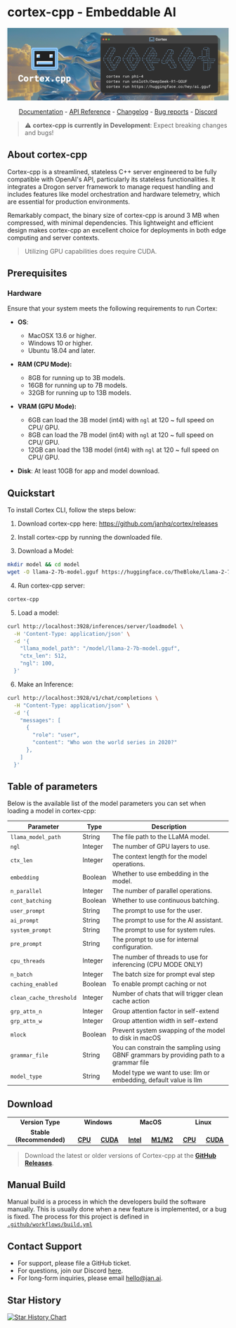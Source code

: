 # cortex-cpp - Embeddable AI
<p align="center">
  <img alt="cortex-cpplogo" src="https://raw.githubusercontent.com/janhq/cortex/dev/assets/cortex-banner.png">
</p>

<p align="center">
  <a href="https://jan.ai/cortex">Documentation</a> - <a href="https://jan.ai/api-reference">API Reference</a> 
  - <a href="https://github.com/janhq/cortex/releases">Changelog</a> - <a href="https://github.com/janhq/cortex/issues">Bug reports</a> - <a href="https://discord.gg/AsJ8krTT3N">Discord</a>
</p>

> ⚠️ **cortex-cpp is currently in Development**: Expect breaking changes and bugs!

## About cortex-cpp

Cortex-cpp is a streamlined, stateless C++ server engineered to be fully compatible with OpenAI's API, particularly its stateless functionalities. It integrates a Drogon server framework to manage request handling and includes features like model orchestration and hardware telemetry, which are essential for production environments.

Remarkably compact, the binary size of cortex-cpp is around 3 MB when compressed, with minimal dependencies. This lightweight and efficient design makes cortex-cpp an excellent choice for deployments in both edge computing and server contexts.

> Utilizing GPU capabilities does require CUDA.

## Prerequisites
### **Hardware**

Ensure that your system meets the following requirements to run Cortex:

- **OS**:
  - MacOSX 13.6 or higher.
  - Windows 10 or higher.
  - Ubuntu 18.04 and later.
- **RAM (CPU Mode):**
  - 8GB for running up to 3B models.
  - 16GB for running up to 7B models.
  - 32GB for running up to 13B models.
- **VRAM (GPU Mode):**

  - 6GB can load the 3B model (int4) with `ngl` at 120 ~ full speed on CPU/ GPU.
  - 8GB can load the 7B model (int4) with `ngl` at 120 ~ full speed on CPU/ GPU.
  - 12GB can load the 13B model (int4) with `ngl` at 120 ~ full speed on CPU/ GPU.

- **Disk**: At least 10GB for app and model download.

## Quickstart
To install Cortex CLI, follow the steps below:
1. Download cortex-cpp here: https://github.com/janhq/cortex/releases
2. Install cortex-cpp by running the downloaded file.

3. Download a Model:

```bash
mkdir model && cd model
wget -O llama-2-7b-model.gguf https://huggingface.co/TheBloke/Llama-2-7B-Chat-GGUF/resolve/main/llama-2-7b-chat.Q5_K_M.gguf?download=true
```

4. Run cortex-cpp server:

```bash title="Run cortex-cpp server"
cortex-cpp
```

5. Load a model:

```bash title="Load model"
curl http://localhost:3928/inferences/server/loadmodel \
  -H 'Content-Type: application/json' \
  -d '{
    "llama_model_path": "/model/llama-2-7b-model.gguf",
    "ctx_len": 512,
    "ngl": 100,
  }'
```

6. Make an Inference:

```bash title="cortex-cpp Inference"
curl http://localhost:3928/v1/chat/completions \
  -H "Content-Type: application/json" \
  -d '{
    "messages": [
      {
        "role": "user",
        "content": "Who won the world series in 2020?"
      },
    ]
  }'
```

## Table of parameters
Below is the available list of the model parameters you can set when loading a model in cortex-cpp:

| Parameter        | Type    | Description                                                  |
|------------------|---------|--------------------------------------------------------------|
| `llama_model_path` | String  | The file path to the LLaMA model.                            |
| `ngl`              | Integer | The number of GPU layers to use.                             |
| `ctx_len`          | Integer | The context length for the model operations.                 |
| `embedding`        | Boolean | Whether to use embedding in the model.                       |
| `n_parallel`       | Integer | The number of parallel operations. |
| `cont_batching`    | Boolean | Whether to use continuous batching.                          |
| `user_prompt`      | String  | The prompt to use for the user.                              |
| `ai_prompt`        | String  | The prompt to use for the AI assistant.                      |
| `system_prompt`    | String  | The prompt to use for system rules.                          |
| `pre_prompt`    | String  | The prompt to use for internal configuration.                          |
| `cpu_threads`   | Integer | The number of threads to use for inferencing (CPU MODE ONLY) |
| `n_batch`       | Integer | The batch size for prompt eval step |
| `caching_enabled` | Boolean | To enable prompt caching or not   |
| `clean_cache_threshold` | Integer | Number of chats that will trigger clean cache action|
|`grp_attn_n`|Integer|Group attention factor in self-extend|
|`grp_attn_w`|Integer|Group attention width in self-extend|
|`mlock`|Boolean|Prevent system swapping of the model to disk in macOS|
|`grammar_file`| String |You can constrain the sampling using GBNF grammars by providing path to a grammar file|
|`model_type` | String | Model type we want to use: llm or embedding, default value is llm|

## Download

<table>
  <tr>
    <td style="text-align:center"><b>Version Type</b></td>
    <td colspan="2" style="text-align:center"><b>Windows</b></td>
    <td colspan="2" style="text-align:center"><b>MacOS</b></td>
    <td colspan="2" style="text-align:center"><b>Linux</b></td>
  </tr>
  <tr>
    <td style="text-align:center"><b>Stable (Recommended)</b></td>
    <td style="text-align:center">
      <a href='https://github.com/janhq/cortex/releases/download/v0.4.12/cortex-cpp-0.4.12-windows-amd64-avx2.tar.gz'>
        <img src='./docs/static/img/windows.png' style="height:15px; width: 15px" />
        <b>CPU</b>
      </a>
    </td>
    <td style="text-align:center">
      <a href='https://github.com/janhq/cortex/releases/download/v0.4.12/cortex-cpp-0.4.12-windows-amd64-avx2-cuda-12-0.tar.gz'>
        <img src='./docs/static/img/windows.png' style="height:15px; width: 15px" />
        <b>CUDA</b>
      </a>
    </td>
    <td style="text-align:center">
      <a href='https://github.com/janhq/cortex/releases/download/v0.4.12/cortex-cpp-0.4.12-mac-amd64.tar.gz'>
        <img src='./docs/static/img/mac.png' style="height:15px; width: 15px" />
        <b>Intel</b>
      </a>
    </td>
    <td style="text-align:center">
      <a href='https://github.com/janhq/cortex/releases/download/v0.4.12/cortex-cpp-0.4.12-mac-arm64.tar.gz'>
        <img src='./docs/static/img/mac.png' style="height:15px; width: 15px" />
        <b>M1/M2</b>
      </a>
    </td>
    <td style="text-align:center">
      <a href='https://github.com/janhq/cortex/releases/download/v0.4.12/cortex-cpp-0.4.12-linux-amd64-avx2.tar.gz'>
        <img src='./docs/static/img/linux.png' style="height:15px; width: 15px" />
        <b>CPU</b>
      </a>
    </td>
    <td style="text-align:center">
      <a href='https://github.com/janhq/cortex/releases/download/v0.4.12/cortex-cpp-0.4.12-linux-amd64-cuda-12-0.tar.gz'>
        <img src='./docs/static/img/linux.png' style="height:15px; width: 15px" />
        <b>CUDA</b>
      </a>
    </td>
  </tr>
</table>

> Download the latest or older versions of Cortex-cpp at the **[GitHub Releases](https://github.com/janhq/cortex/releases)**.


## Manual Build
Manual build is a process in which the developers build the software manually. This is usually done when a new feature is implemented, or a bug is fixed. The process for this project is defined in [`.github/workflows/build.yml`](.github/workflows/build.yml)

## Contact Support

- For support, please file a GitHub ticket.
- For questions, join our Discord [here](https://discord.gg/FTk2MvZwJH).
- For long-form inquiries, please email hello@jan.ai.

## Star History

[![Star History Chart](https://api.star-history.com/svg?repos=janhq/cortex-cpp&type=Date)](https://star-history.com/#janhq/cortex-cpp&Date)
